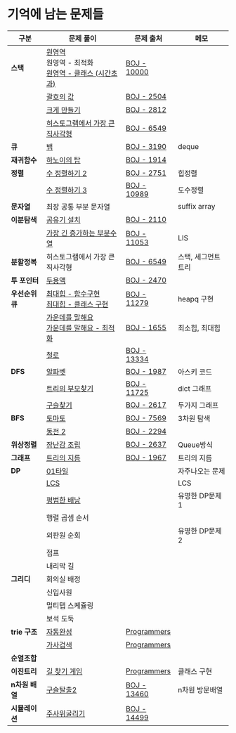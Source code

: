 

# 기억에 남는 문제들



| 구분            | 문제 풀이                                                    | 문제 출처                                                    | 메모                |
| --------------- | ------------------------------------------------------------ | ------------------------------------------------------------ | ------------------- |
| **스택**        | [원영역](https://github.com/emplam27/python_algorithm/blob/master/%EB%B0%B1%EC%A4%80/%EB%B0%B1%EC%A4%80_10000_%EC%9B%90_%EC%98%81%EC%97%AD.py)<br />원영역 - 최적화<br />[원영역 - 클래스 (시간초과)](https://github.com/emplam27/python_algorithm/blob/master/%EB%B0%B1%EC%A4%80/%EB%B0%B1%EC%A4%80_10000_%EC%9B%90_%EC%98%81%EC%97%AD_%ED%81%B4%EB%9E%98%EC%8A%A4(%EC%8B%9C%EA%B0%84%EC%B4%88%EA%B3%BC).py) | [BOJ - 10000](https://www.acmicpc.net/problem/10000)         |                     |
|                 | [괄호의 값](https://github.com/emplam27/python_algorithm/blob/master/%EB%B0%B1%EC%A4%80/%EB%B0%B1%EC%A4%80_2504_%EA%B4%84%ED%98%B8%EC%9D%98_%EA%B0%92.py) | [BOJ - 2504](https://www.acmicpc.net/problem/2504)           |                     |
|                 | [크게 만들기](https://github.com/emplam27/python_algorithm/blob/master/%EB%B0%B1%EC%A4%80/%EB%B0%B1%EC%A4%80_2812_%ED%81%AC%EA%B2%8C_%EB%A7%8C%EB%93%A4%EA%B8%B0.py) | [BOJ - 2812](https://www.acmicpc.net/problem/2812)           |                     |
|                 | [히스토그램에서 가장 큰 직사각형](https://github.com/emplam27/python_algorithm/blob/master/%EB%B0%B1%EC%A4%80/%EB%B0%B1%EC%A4%80_6549_%ED%9E%88%EC%8A%A4%ED%86%A0%EA%B7%B8%EB%9E%A8%EC%97%90%EC%84%9C_%EA%B0%80%EC%9E%A5_%ED%81%B0_%EC%A7%81%EC%82%AC%EA%B0%81%ED%98%95_%EC%8A%A4%ED%83%9D.py) | [BOJ - 6549](https://www.acmicpc.net/problem/6549)           |                     |
| **큐**          | [뱀](https://github.com/emplam27/python_algorithm/blob/master/%EB%B0%B1%EC%A4%80/%EB%B0%B1%EC%A4%80_3190_%EB%B1%80.py) | [BOJ - 3190](https://www.acmicpc.net/problem/3190)           | deque               |
| **재귀함수**    | [하노이의 탑](https://github.com/emplam27/python_algorithm/blob/master/%EB%B0%B1%EC%A4%80/%EB%B0%B1%EC%A4%80_1914_%ED%95%98%EB%85%B8%EC%9D%B4_%ED%83%91.py) | [BOJ - 1914](https://www.acmicpc.net/problem/1914)           |                     |
| **정렬**        | [수 정렬하기 2](https://github.com/emplam27/python_algorithm/blob/master/%EB%B0%B1%EC%A4%80/%EB%B0%B1%EC%A4%80_2751_%EC%88%98_%EC%A0%95%EB%A0%AC%ED%95%98%EA%B8%B0_2.py) | [BOJ - 2751](https://www.acmicpc.net/problem/2751)           | 힙정렬              |
|                 | [수 정렬하기 3](https://github.com/emplam27/python_algorithm/blob/master/%EB%B0%B1%EC%A4%80/%EB%B0%B1%EC%A4%80_10989_%EC%88%98_%EC%A0%95%EB%A0%AC%ED%95%98%EA%B8%B0_3.py) | [BOJ - 10989](https://www.acmicpc.net/problem/10989)         | 도수정렬            |
| **문자열**      | 최장 공통 부분 문자열                                        |                                                              | suffix array        |
| **이분탐색**    | [공유기 설치](https://github.com/emplam27/python_algorithm/blob/master/%EB%B0%B1%EC%A4%80/%EB%B0%B1%EC%A4%80_2110_%EA%B3%B5%EC%9C%A0%EA%B8%B0_%EC%84%A4%EC%B9%98.py) | [BOJ - 2110](https://www.acmicpc.net/problem/2110)           |                     |
|                 | [가장 긴 증가하는 부분수열](https://github.com/emplam27/python_algorithm/blob/master/%EB%B0%B1%EC%A4%80/%EB%B0%B1%EC%A4%80_11053_%EA%B0%80%EC%9E%A5_%EA%B8%B4_%EC%A6%9D%EA%B0%80%ED%95%98%EB%8A%94_%EB%B6%80%EB%B6%84_%EC%88%98%EC%97%B4.py) | [BOJ - 11053](https://www.acmicpc.net/problem/11053)         | LIS                 |
| **분할정복**    | 히스토그램에서 가장 큰 직사각형                              | [BOJ - 6549](https://www.acmicpc.net/problem/6549)           | 스택, 세그먼트 트리 |
| **투 포인터**   | [두용액](https://github.com/emplam27/python_algorithm/blob/master/%EB%B0%B1%EC%A4%80/%EB%B0%B1%EC%A4%80_2470_%EB%91%90_%EC%9A%A9%EC%95%A1.py) | [BOJ - 2470](https://www.acmicpc.net/problem/2470)           |                     |
| **우선순위 큐** | [최대힙 - 함수구현](https://github.com/emplam27/python_algorithm/blob/master/%EB%B0%B1%EC%A4%80/%EB%B0%B1%EC%A4%80_11279_%EC%B5%9C%EB%8C%80_%ED%9E%99.py)<br />[최대힙 - 클래스 구현](https://github.com/emplam27/python_algorithm/blob/master/%EB%B0%B1%EC%A4%80/%EB%B0%B1%EC%A4%80_11279_%EC%B5%9C%EB%8C%80_%ED%9E%99_%ED%81%B4%EB%9E%98%EC%8A%A4%20%EA%B5%AC%ED%98%84.py) | [BOJ - 11279](https://www.acmicpc.net/problem/11279)         | heapq 구현          |
|                 | [가운데를 말해요](https://github.com/emplam27/python_algorithm/blob/master/%EB%B0%B1%EC%A4%80/%EB%B0%B1%EC%A4%80_1655_%EA%B0%80%EC%9A%B4%EB%8D%B0%EB%A5%BC_%EB%A7%90%ED%95%B4%EC%9A%94.py)<br />[가운데를 말해요 - 최적화](https://github.com/emplam27/python_algorithm/blob/master/%EB%B0%B1%EC%A4%80/%EB%B0%B1%EC%A4%80_1655_%EA%B0%80%EC%9A%B4%EB%8D%B0%EB%A5%BC_%EB%A7%90%ED%95%B4%EC%9A%94%20-%20%EC%B5%9C%EC%A0%81%ED%99%94.py) | [BOJ - 1655](https://www.acmicpc.net/problem/1655)           | 최소힙, 최대힙      |
|                 | [철로](https://github.com/emplam27/python_algorithm/blob/master/%EB%B0%B1%EC%A4%80/%EB%B0%B1%EC%A4%80_13334_%EC%B2%A0%EB%A1%9C.py) | [BOJ - 13334](https://www.acmicpc.net/problem/13334)         |                     |
| **DFS**         | [알파벳](https://github.com/emplam27/python_algorithm/blob/master/%EB%B0%B1%EC%A4%80/%EB%B0%B1%EC%A4%80_1987_%EC%95%8C%ED%8C%8C%EB%B2%B3.py) | [BOJ - 1987](https://www.acmicpc.net/problem/1987)           | 아스키 코드         |
|                 | [트리의 부모찾기](https://github.com/emplam27/python_algorithm/blob/master/%EB%B0%B1%EC%A4%80/%EB%B0%B1%EC%A4%80_11725_%ED%8A%B8%EB%A6%AC%EC%9D%98_%EB%B6%80%EB%AA%A8_%EC%B0%BE%EA%B8%B0.py) | [BOJ - 11725](https://www.acmicpc.net/problem/11725)         | dict 그래프         |
|                 | [구슬찾기](https://github.com/emplam27/python_algorithm/blob/master/%EB%B0%B1%EC%A4%80/%EB%B0%B1%EC%A4%80_2617_%EA%B5%AC%EC%8A%AC_%EC%B0%BE%EA%B8%B0.py) | [BOJ - 2617](https://www.acmicpc.net/problem/2617)           | 두가지 그래프       |
| **BFS**         | [토마토](https://github.com/emplam27/python_algorithm/blob/master/%EB%B0%B1%EC%A4%80/%EB%B0%B1%EC%A4%80_7569_%ED%86%A0%EB%A7%88%ED%86%A0.py) | [BOJ - 7569](https://www.acmicpc.net/problem/7569)           | 3차원 탐색          |
|                 | [동전 2](https://github.com/emplam27/python_algorithm/blob/master/%EB%B0%B1%EC%A4%80/%EB%B0%B1%EC%A4%80_2294_%EB%8F%99%EC%A0%84_2.py) | [BOJ - 2294](https://www.acmicpc.net/problem/2294)           |                     |
| **위상정렬**    | [장난감 조립](https://github.com/emplam27/python_algorithm/blob/master/%EB%B0%B1%EC%A4%80/%EB%B0%B1%EC%A4%80_2637_%EC%9E%A5%EB%82%9C%EA%B0%90_%EC%A1%B0%EB%A6%BD.py) | [BOJ - 2637](https://www.acmicpc.net/problem/2637)           | Queue방식           |
| **그래프**      | [트리의 지름](https://github.com/emplam27/python_algorithm/blob/master/%EB%B0%B1%EC%A4%80/%EB%B0%B1%EC%A4%80_1967_%ED%8A%B8%EB%A6%AC%EC%9D%98_%EC%A7%80%EB%A6%84.py) | [BOJ - 1967](https://www.acmicpc.net/problem/1967)           | 트리의 지름         |
| **DP**          | [01타일](https://github.com/emplam27/python_algorithm/blob/master/%EB%B0%B1%EC%A4%80/%EB%B0%B1%EC%A4%80_1904_01%ED%83%80%EC%9D%BC.py) |                                                              | 자주나오는 문제     |
|                 | [LCS](https://github.com/emplam27/python_algorithm/blob/master/%EB%B0%B1%EC%A4%80/%EB%B0%B1%EC%A4%80_9251_LCS.py) |                                                              | LCS                 |
|                 | [평범한 배낭](https://github.com/emplam27/python_algorithm/blob/master/%EB%B0%B1%EC%A4%80/%EB%B0%B1%EC%A4%80_12865_%ED%8F%89%EB%B2%94%ED%95%9C_%EB%B0%B0%EB%82%AD.py) |                                                              | 유명한 DP문제 1     |
|                 | 행렬 곱셈 순서                                               |                                                              |                     |
|                 | 외판원 순회                                                  |                                                              | 유명한 DP문제 2     |
|                 | 점프                                                         |                                                              |                     |
|                 | 내리막 길                                                    |                                                              |                     |
| **그리디**      | 회의실 배정                                                  |                                                              |                     |
|                 | 신입사원                                                     |                                                              |                     |
|                 | 멀티탭 스케쥴링                                              |                                                              |                     |
|                 | 보석 도둑                                                    |                                                              |                     |
| **trie 구조**   | [자동완성](https://github.com/emplam27/python_algorithm/blob/master/%ED%94%84%EB%A1%9C%EA%B7%B8%EB%9E%98%EB%A8%B8%EC%8A%A4/%EC%B9%B4%EC%B9%B4%EC%98%A4%202018%20-%20%5B3%EC%B0%A8%5D%20%EC%9E%90%EB%8F%99%EC%99%84%EC%84%B1.py) | [Programmers](https://programmers.co.kr/learn/courses/30/lessons/17685) |                     |
|                 | [가사검색](https://github.com/emplam27/python_algorithm/blob/master/%ED%94%84%EB%A1%9C%EA%B7%B8%EB%9E%98%EB%A8%B8%EC%8A%A4/%EC%B9%B4%EC%B9%B4%EC%98%A4%202020%20-%20%EA%B0%80%EC%82%AC%EA%B2%80%EC%83%89%20dict%20%ED%99%9C%EC%9A%A9.py) | [Programmers](https://programmers.co.kr/learn/courses/30/lessons/60060) |                     |
| **순열조합**    |                                                              |                                                              |                     |
| **이진트리**    | [길 찾기 게임](https://github.com/emplam27/python_algorithm/blob/master/%ED%94%84%EB%A1%9C%EA%B7%B8%EB%9E%98%EB%A8%B8%EC%8A%A4/%EC%B9%B4%EC%B9%B4%EC%98%A4%202019%20-%20%EA%B8%B8%20%EC%B0%BE%EA%B8%B0%20%EA%B2%8C%EC%9E%84.py) | [Programmers](https://programmers.co.kr/learn/courses/30/lessons/42892) | 클래스 구현         |
| **n차원 배열**  | [구슬탈출2](https://github.com/emplam27/python_algorithm/blob/master/%EB%B0%B1%EC%A4%80/%EB%B0%B1%EC%A4%80_13460_%EA%B5%AC%EC%8A%AC%ED%83%88%EC%B6%9C2.py) | [BOJ - 13460](https://www.acmicpc.net/problem/13460)         | n차원 방문배열      |
| **시뮬레이션**  | [주사위굴리기](https://github.com/emplam27/python_algorithm/blob/master/%EB%B0%B1%EC%A4%80/%EB%B0%B1%EC%A4%80_14499_%EC%A3%BC%EC%82%AC%EC%9C%84%20%EA%B5%B4%EB%A6%AC%EA%B8%B0.py) | [BOJ - 14499](https://www.acmicpc.net/problem/14499)         |                     |

